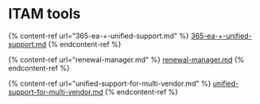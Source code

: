 # ITAM tools

{% content-ref url="365-ea-+-unified-support.md" %}
[365-ea-+-unified-support.md](365-ea-+-unified-support.md)
{% endcontent-ref %}

{% content-ref url="renewal-manager.md" %}
[renewal-manager.md](renewal-manager.md)
{% endcontent-ref %}

{% content-ref url="unified-support-for-multi-vendor.md" %}
[unified-support-for-multi-vendor.md](unified-support-for-multi-vendor.md)
{% endcontent-ref %}
